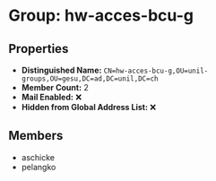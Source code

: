 # Group: hw-acces-bcu-g

## Properties

- **Distinguished Name:** `CN=hw-acces-bcu-g,OU=unil-groups,OU=gesu,DC=ad,DC=unil,DC=ch`
- **Member Count:** 2
- **Mail Enabled:** ❌
- **Hidden from Global Address List:** ❌

## Members

- aschicke
- pelangko
